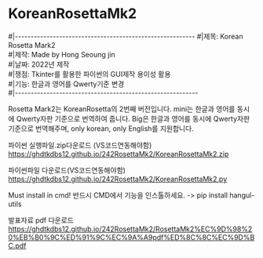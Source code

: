 # KoreanRosettaMk2

#|---------------------------------------------------------
#|제목: Korean Rosetta Mark2                            
#|제작: Made by Hong Seoung jin                            
#|날짜: 2022년 제작                                              
#|쟁점: Tkinter를 활용한 파이썬의 GUI제작 용이성 활용    
#|기능: 한글과 영어를 Qwerty기준 변경                    
#|----------------------------------------------------------

Rosetta Mark2는 KoreanRosetta의 2번째 버전입니다.
mini는 한글과 영어를 동시에 Qwerty자판 기준으로 번역하여 줍니다.
Big은 한글과 영어를 동시에 Qwerty자판 기준으로 번역해주며, only korean, only English를 지원합니다.

파이썬 실행파일.zip다운로드 (VS코드연동해야함)
https://ghdtkdbs12.github.io/242RosettaMk2/KoreanRosettaMk2.zip


파이썬파일 다운로드(VS코드연동해야함)
https://ghdtkdbs12.github.io/242RosettaMk2/KoreanRosettaMk2.py

  Must install in cmd!
  반드시 CMD에서 기능을 인스톨하세요.
  -> pip install hangul-utils

발표자료 pdf 다운로드
https://ghdtkdbs12.github.io/242RosettaMk2/RosettaMk2%EC%9D%98%20%EB%B0%9C%ED%91%9C%EC%9A%A9pdf%ED%8C%8C%EC%9D%BC.pdf
